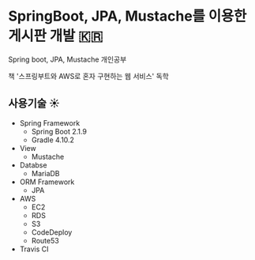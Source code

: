 # SpringBoot, JPA, Mustache를 이용한 게시판 개발 :kr:
Spring boot, JPA, Mustache 개인공부

책 '스프링부트와 AWS로 혼자 구현하는 웹 서비스' 독학


## 사용기술 :sunny:
* Spring Framework
    + Spring Boot 2.1.9
    + Gradle 4.10.2
* View
    + Mustache
* Databse
    + MariaDB
* ORM Framework
    + JPA
* AWS
    + EC2
    + RDS
    + S3
    + CodeDeploy
    + Route53
* Travis CI

